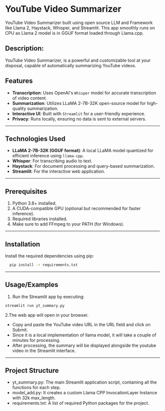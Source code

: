 # YouTube Video Summarizer
YouTube Video Summarizer built using open source LLM and Framework like Llama 2, Haystack, Whisper, and Streamlit. This app smoothly runs on CPU as Llama 2 model is in GGUF format loaded through Llama.cpp.

## Description:
YouTube Video Summarizer, is a powerful and customizable tool at your disposal, capable of automatically summarizing YouTube videos. 

## **Features**
- **Transcription**: Uses OpenAI's `Whisper` model for accurate transcription of video content.
- **Summarization**: Utilizes LLaMA 2-7B-32K open-source model for high-quality summarization.
- **Interactive UI**: Built with `Streamlit` for a user-friendly experience.
- **Privacy**: Runs locally, ensuring no data is sent to external servers.

---

## **Technologies Used**
- **LLaMA 2-7B-32K (GGUF format)**: A local LLaMA model quantized for efficient inference using `llama-cpp`.
- **Whisper**: For transcribing audio to text.
- **Haystack**: For document processing and query-based summarization.
- **Streamlit**: For the interactive web application.

---

## **Prerequisites**
1. Python 3.8+ installed.
2. A CUDA-compatible GPU (optional but recommended for faster inference).
3. Required libraries installed.
4. Make sure to add FFmpeg to your PATH (for Windows).

---

## **Installation**
Install the required dependencies using pip:

```bash
  pip install -r requirements.txt
```

---

## Usage/Examples

1. Run the Streamlit app by executing:
```bash
streamlit run yt_summary.py

```

2.The web app will open in your browser.
- Copy and paste the YouTube video URL in the URL field and click on Submit.
- Since it is a local implementation of llama model, it will take a couple of minutes for processing.
- After processing, the summary will be displayed alongside the youtube video in the Streamlit interface.

---

## Project Structure

- yt_summary.py: The main Streamlit application script, containing all the functions for each step.
- model_add.py: It creates a custom Llama CPP InvocationLayer Instance with 32k max_length.
- requirements.txt: A list of required Python packages for the project.
